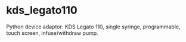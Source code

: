 # kds_legato110
Python device adaptor: KDS Legato 110, single syringe, programmable, touch screen, infuse/withdraw pump.
